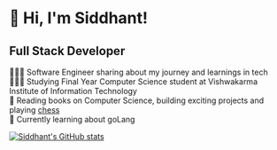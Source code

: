


# 👋 Hi, I'm Siddhant!

## **Full Stack Developer**

👩🏻‍💻 Software Engineer sharing about my journey and learnings in tech<br/>
👩🏻‍🎓 Studying Final Year Computer Science student at Vishwakarma Institute of Information Technology<br/>
🎨 Reading books on Computer Science, building exciting projects and playing [chess](https://www.chess.com/member/siddhantkandi_81)<br/>
💭 Currently learning about goLang<br/>

<!-- GitHub stats from https://github.com/anuraghazra/github-readme-stats -->
[![Siddhant's GitHub stats](https://github-readme-stats.vercel.app/api?username=Siddhantkandi)](https://github.com/anuragh/github-readme-stats)

